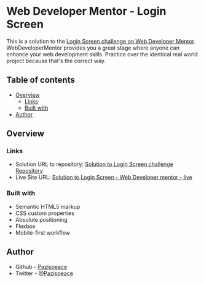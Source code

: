 # Web Developer Mentor - Login Screen

This is a solution to the [Login Screen challenge on Web Developer Mentor](https://webdevelopermentor.com/challenges/login-screen). WebDeveloperMentor provides you a great stage where anyone can enhance your web development skills. Practice over the identical real world project because that's the correct way.

## Table of contents

- [Overview](#overview)
  - [Links](#links)
  - [Built with](#built-with)
- [Author](#author)

## Overview

### Links

- Solution URL to repository: [Solution to Login Screen challenge Repository](https://github.com/Pazispeace/WebDeveloper-Challenges/tree/gh-pages/login-screen)
- Live Site URL: [Solution to Login Screen - Web Developer mentor - live](https://pazispeace.github.io/WebDeveloper-Challenges/login-screen/)

### Built with

- Semantic HTML5 markup
- CSS custom properties
- Absolute positioning
- Flexbox
- Mobile-first workflow

## Author

- Github - [Pazispeace](https://github.com/Pazispeace)
- Twitter - [@Pazispeace](https://www.twitter.com/pazispeace)
